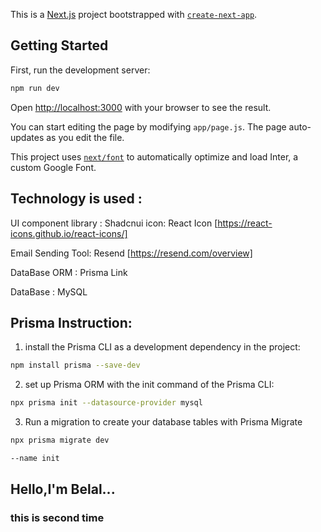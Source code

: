 This is a [Next.js](https://nextjs.org/) project bootstrapped with [`create-next-app`](https://github.com/vercel/next.js/tree/canary/packages/create-next-app).

## Getting Started

First, run the development server:

```bash
npm run dev

```

Open [http://localhost:3000](http://localhost:3000) with your browser to see the result.

You can start editing the page by modifying `app/page.js`. The page auto-updates as you edit the file.

This project uses [`next/font`](https://nextjs.org/docs/basic-features/font-optimization) to automatically optimize and load Inter, a custom Google Font.



## Technology is used : 
UI component library  : Shadcnui 
icon: React Icon [https://react-icons.github.io/react-icons/]

Email Sending Tool: 
Resend [https://resend.com/overview]

DataBase ORM : Prisma <a ref="https://www.prisma.io/docs/getting-started/quickstart" > Link </a>

DataBase : MySQL



## Prisma Instruction:
1. install the Prisma CLI as a development dependency in the project:
```bash 
npm install prisma --save-dev 

```
2. set up Prisma ORM with the init command of the Prisma CLI: 
```bash
npx prisma init --datasource-provider mysql
```
3. Run a migration to create your database tables with Prisma Migrate 
```bash 
npx prisma migrate dev 

--name init
``` 

## Hello,I'm Belal... 
### this is second time